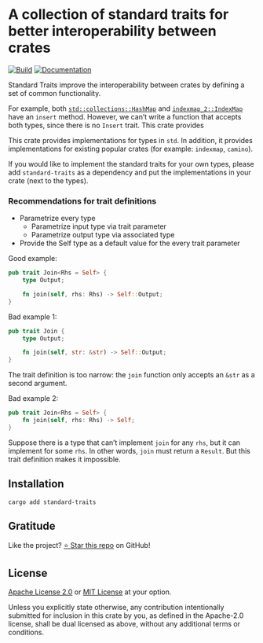 <!-- DO NOT EDIT -->
<!-- This file is automatically generated by README.ts. -->
<!-- Edit README.ts if you want to make changes. -->

# A collection of standard traits for better interoperability between crates

[![Build](https://github.com/DenisGorbachev/standard-traits/actions/workflows/ci.yml/badge.svg)](https://github.com/DenisGorbachev/standard-traits)
[![Documentation](https://docs.rs/standard-traits/badge.svg)](https://docs.rs/standard-traits)

Standard Traits improve the interoperability between crates by defining a set of common functionality.

For example, both [`std::collections::HashMap`][__link0] and [`indexmap_2::IndexMap`][__link1] have an `insert` method. However, we can’t write a function that accepts both types, since there is no `Insert` trait. This crate provides

This crate provides implementations for types in `std`. In addition, it provides implementations for existing popular crates (for example: `indexmap`, `camino`).

If you would like to implement the standard traits for your own types, please add `standard-traits` as a dependency and put the implementations in your crate (next to the types).

### Recommendations for trait definitions

* Parametrize every type
  * Parametrize input type via trait parameter
  * Parametrize output type via associated type
* Provide the Self type as a default value for the every trait parameter

Good example:

```rust
pub trait Join<Rhs = Self> {
    type Output;

    fn join(self, rhs: Rhs) -> Self::Output;
}
```

Bad example 1:

```rust
pub trait Join {
    type Output;

    fn join(self, str: &str) -> Self::Output;
}
```

The trait definition is too narrow: the `join` function only accepts an `&str` as a second argument.

Bad example 2:

```rust
pub trait Join<Rhs = Self> {
    fn join(self, rhs: Rhs) -> Self;
}
```

Suppose there is a type that can’t implement `join` for any `rhs`, but it can implement for some `rhs`. In other words, `join` must return a `Result`. But this trait definition makes it impossible.

   [__cargo_doc2readme_dependencies_info]: ggGkYW0BYXSEGyMws-dKI-LpG9swkVXG-rikGwSuJGhB0NVbG974QPrPJF6XYXKEG5x2u9bwn3l6G4hqm-c2sJFcG8QQBi8AHSO-G_mGPOmlf_9jYWSBgmhpbmRleG1hcGUyLjMuMA
 [__link0]: https://doc.rust-lang.org/stable/std/?search=collections::HashMap
 [__link1]: https://docs.rs/indexmap/2.3.0/indexmap/?search=IndexMap


## Installation

```shell
cargo add standard-traits
```

## Gratitude

Like the project? [⭐ Star this repo](https://github.com/DenisGorbachev/standard-traits) on GitHub!

## License

[Apache License 2.0](LICENSE-APACHE) or [MIT License](LICENSE-MIT) at your option.

Unless you explicitly state otherwise, any contribution intentionally submitted for inclusion in this crate by you, as defined in the Apache-2.0 license, shall be dual licensed as above, without any additional terms or conditions.
